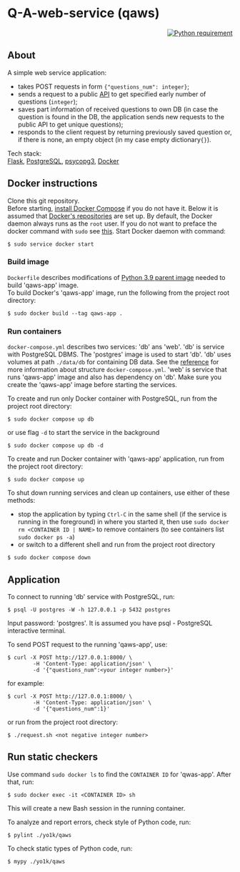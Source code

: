 # Q-A-web-service (qaws)

<p align="right">
  <a href="https://docs.python.org/3.9/">
    <img src="https://img.shields.io/badge/Python-3.9-FFE873.svg?labelColor=4B8BBE"
        alt="Python requirement">
  </a>
</p>

## About

A simple web service application:
* takes POST requests in form `{"questions_num": integer}`;
* sends a request to a public [API](https://jservice.io/api/random?count=1) to get specified early
number of questions (`integer`);
* saves part information of received questions to own DB (in case the question is found in the DB,
the application sends new requests to the public API to get unique questions);
* responds to the client request by returning previously saved question or, if there is none, an 
  empty 
  object (in my case empty dictionary`{}`).

Tech stack: \
[Flask](https://flask.palletsprojects.com/en/2.1.x/),
[PostgreSQL](https://www.postgresql.org/),
[psycopg3](https://www.psycopg.org/psycopg3/),
[Docker](https://www.docker.com/)

## Docker instructions

Clone this git repository. \
Before starting, [install Docker Compose](https://docs.docker.com/compose/install/) if you do not have 
it. Below it is assumed that
[Docker's repositories](https://docs.docker.com/engine/install/ubuntu/#install-using-the-repository)
are set up. By default, the Docker daemon always runs as the `root` user. If you do not want to 
preface the docker command with `sudo` see
[this](https://docs.docker.com/engine/install/linux-postinstall/). Start Docker daemon with command:

```shell
$ sudo service docker start
```

### Build image

`Dockerfile` describes modifications of [Python 3.9 parent image](https://hub.docker.com/r/library/python/tags/3.9)
needed to build 'qaws-app' image. \
To build Docker's 'qaws-app' image, run the following from the project 
root directory: 

```shell
$ sudo docker build --tag qaws-app .
```

### Run containers


`docker-compose.yml` describes two services: 'db' ans 'web'. 'db' is 
service with PostgreSQL DBMS. 
The 'postgres' image is used to start 'db'. 'db' uses volumes at path `./data/db` for 
containing DB data.  See the 
[reference](https://docs.docker.com/compose/compose-file/) for more 
information about structure `docker-compose.yml`.
'web' is service that runs 'qaws-app' image and also has dependency on 'db'. Make sure you create 
the 'qaws-app' image before starting the services.

To create and run only Docker container with PostgreSQL, run from the project root directory:

```shell
$ sudo docker compose up db
```

or use flag `-d` to start the service in the background

```shell
$ sudo docker compose up db -d
```

To create and run Docker container with 'qaws-app' application, run from the project root directory:

```shell
$ sudo docker compose up
```

To shut down running services and clean up containers, use either of these methods:
* stop the application by typing `Ctrl-C` in the same shell (if the service is running in the 
  foreground) 
  in where you started it, then use `sudo docker rm <CONTAINER ID | NAME>` to remove containers 
  (to see containers list `sudo docker ps -a`)
* or switch to a different shell and run from the project root directory

```shell
$ sudo docker compose down
```

## Application

To connect to running 'db' service with PostgreSQL, run:

```shell
$ psql -U postgres -W -h 127.0.0.1 -p 5432 postgres
```

Input password: 'postgres'. It is assumed you have psql - PostgreSQL interactive terminal.

To send POST request to the running 'qaws-app', use:

```shell
$ curl -X POST http://127.0.0.1:8000/ \
        -H 'Content-Type: application/json' \
        -d '{"questions_num":<your integer number>}'
```

for example:

```
$ curl -X POST http://127.0.0.1:8000/ \
        -H 'Content-Type: application/json' \
        -d '{"questions_num":1}'
```

or run from the project root directory:

```shell
$ ./request.sh <not negative integer number>
```

## Run static checkers

Use command `sudo docker ls` to find the `CONTAINER ID` for 'qwas-app'. After that, run:

```shell
$ sudo docker exec -it <CONTAINER ID> sh
```

This will create a new Bash session in the running container. 

To analyze and report errors, check style of Python code, run:

```shell
$ pylint ./yo1k/qaws
```

To check static types of Python code, run:

```shell
$ mypy ./yo1k/qaws
```
